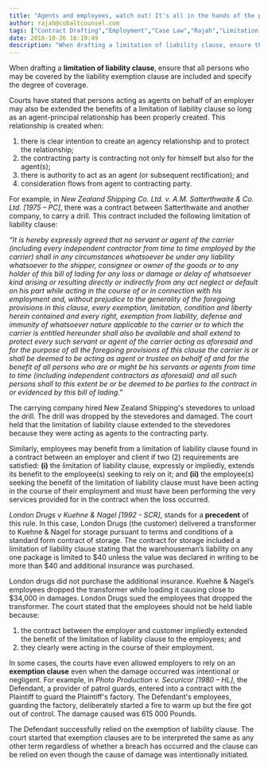 ```yaml
---
title: "Agents and employees, watch out! It's all in the hands of the principal..."
author: rajah@cobaltcounsel.com
tags: ["Contract Drafting","Employment","Case Law","Rajah","Limitation of Liabilitgy"]
date: 2016-10-26 16:19:49
description: "When drafting a limitation of liability clause, ensure that all persons who may be covered by the liability exemption clause are included and specify the degree of coverage."
---
```


When drafting a **limitation of liability clause**, ensure that all persons who may be covered by the liability exemption clause are included and specify the degree of coverage.

Courts have stated that persons acting as agents on behalf of an employer may also be extended the benefits of a limitation of liability clause so long as an agent-principal relationship has been properly created. This relationship is created when:

1. there is clear intention to create an agency relationship and to protect the relationship;
2. the contracting party is contracting not only for himself but also for the agent(s);
3. there is authority to act as an agent (or subsequent rectification); and
4. consideration flows from agent to contracting party.

For example, in *New Zealand Shipping Co. Ltd. v. A.M. Satterthwaite &amp; Co. Ltd. [1975 – PC]*, there was a contract between Satterthwaite and another company, to carry a drill. This contract included the following limitation of liability clause:

*“It is hereby expressly agreed that no servant or agent of the carrier (including every independent contractor from time to time employed by the carrier) shall in any circumstances whatsoever be under any liability whatsoever to the shipper, consignee or owner of the goods or to any holder of this bill of lading for any loss or damage or delay of whatsoever kind arising or resulting directly or indirectly from any act neglect or default on his part while acting in the course of or in connection with his employment and, without prejudice to the generality of the foregoing provisions in this clause, every exemption, limitation, condition and liberty herein contained and every right, exemption from liability, defense and immunity of whatsoever nature applicable to the carrier or to which the carrier is entitled hereunder shall also be available and shall extend to protect every such servant or agent of the carrier acting as aforesaid and for the purpose of all the foregoing provisions of this clause the carrier is or shall be deemed to be acting as agent or trustee on behalf of and for the benefit of all persons who are or might be his servants or agents from time to time (including independent contractors as aforesaid) and all such persons shall to this extent be or be deemed to be parties to the contract in or evidenced by this bill of lading."*

The carrying company hired New Zealand Shipping's stevedores to unload the drill. The drill was dropped by the stevedores and damaged. The court held that the limitation of liability clause extended to the stevedores because they were acting as agents to the contracting party.

Similarly, employees may benefit from a limitation of liability clause found in a contract between an employer and client if two (2)  requirements are satisfied:
**(i)** the limitation of liability clause, expressly or impliedly, extends its benefit to the employee(s) seeking to rely on it; and **(ii)** the employee(s) seeking the benefit of the limitation of liability clause must have been acting in the course of their employment and must have been performing the very services provided for in the contract when the loss occurred.

*London Drugs v Kuehne &amp; Nagel [1992 - SCR]*, stands for a **precedent** of this rule. In this case, London Drugs (the customer) delivered a transformer to Kuehne & Nagel for storage pursuant to terms and conditions of a standard form contract of storage. The contract for storage included a limitation of liability clause stating that the warehouseman’s liability on any one package is limited to $40 unless the value was declared in writing to be more than $40 and additional insurance was purchased. 

London drugs did not purchase the additional insurance. Kuehne & Nagel’s employees dropped the transformer while loading it causing close to $34,000 in damages. London Drugs sued the employees that dropped the transformer. The court stated that the employees should not be held liable because:
1. the contract between the employer and customer impliedly extended the benefit of the limitation of liability clause to the employees; and
2. they clearly were acting in the course of their employment.

In some cases, the courts have even allowed employers to rely on an **exemption clause** even when the damage occurred was intentional or negligent. For example, in *Photo Production v. Securicor [1980 – HL]*, the Defendant, a provider of patrol guards, entered into a contract with the Plaintiff to guard the Plaintiff's factory. The Defendant's employees, guarding the factory, deliberately started a fire to warm up but the fire got out of control. The damage caused was 615 000 Pounds. 

The Defendant successfully relied on the exemption of liability clause. The court started that exemption clauses are to be interpreted the same as any other term regardless of whether a breach has occurred and the clause can be relied on even though the cause of damage was intentionally initiated.
